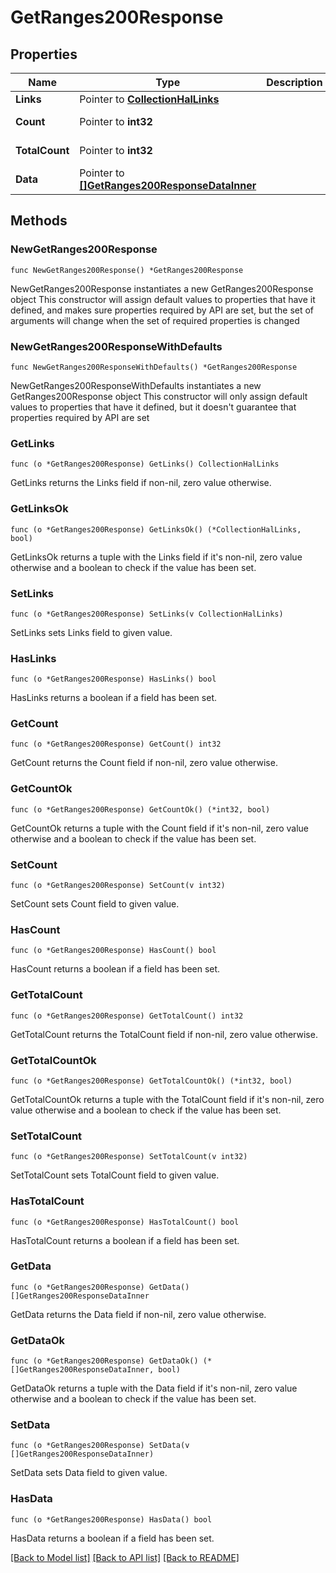 # GetRanges200Response

## Properties

Name | Type | Description | Notes
------------ | ------------- | ------------- | -------------
**Links** | Pointer to [**CollectionHalLinks**](CollectionHalLinks.md) |  | [optional] 
**Count** | Pointer to **int32** |  | [optional] [readonly] 
**TotalCount** | Pointer to **int32** |  | [optional] [readonly] 
**Data** | Pointer to [**[]GetRanges200ResponseDataInner**](GetRanges200ResponseDataInner.md) |  | [optional] [readonly] 

## Methods

### NewGetRanges200Response

`func NewGetRanges200Response() *GetRanges200Response`

NewGetRanges200Response instantiates a new GetRanges200Response object
This constructor will assign default values to properties that have it defined,
and makes sure properties required by API are set, but the set of arguments
will change when the set of required properties is changed

### NewGetRanges200ResponseWithDefaults

`func NewGetRanges200ResponseWithDefaults() *GetRanges200Response`

NewGetRanges200ResponseWithDefaults instantiates a new GetRanges200Response object
This constructor will only assign default values to properties that have it defined,
but it doesn't guarantee that properties required by API are set

### GetLinks

`func (o *GetRanges200Response) GetLinks() CollectionHalLinks`

GetLinks returns the Links field if non-nil, zero value otherwise.

### GetLinksOk

`func (o *GetRanges200Response) GetLinksOk() (*CollectionHalLinks, bool)`

GetLinksOk returns a tuple with the Links field if it's non-nil, zero value otherwise
and a boolean to check if the value has been set.

### SetLinks

`func (o *GetRanges200Response) SetLinks(v CollectionHalLinks)`

SetLinks sets Links field to given value.

### HasLinks

`func (o *GetRanges200Response) HasLinks() bool`

HasLinks returns a boolean if a field has been set.

### GetCount

`func (o *GetRanges200Response) GetCount() int32`

GetCount returns the Count field if non-nil, zero value otherwise.

### GetCountOk

`func (o *GetRanges200Response) GetCountOk() (*int32, bool)`

GetCountOk returns a tuple with the Count field if it's non-nil, zero value otherwise
and a boolean to check if the value has been set.

### SetCount

`func (o *GetRanges200Response) SetCount(v int32)`

SetCount sets Count field to given value.

### HasCount

`func (o *GetRanges200Response) HasCount() bool`

HasCount returns a boolean if a field has been set.

### GetTotalCount

`func (o *GetRanges200Response) GetTotalCount() int32`

GetTotalCount returns the TotalCount field if non-nil, zero value otherwise.

### GetTotalCountOk

`func (o *GetRanges200Response) GetTotalCountOk() (*int32, bool)`

GetTotalCountOk returns a tuple with the TotalCount field if it's non-nil, zero value otherwise
and a boolean to check if the value has been set.

### SetTotalCount

`func (o *GetRanges200Response) SetTotalCount(v int32)`

SetTotalCount sets TotalCount field to given value.

### HasTotalCount

`func (o *GetRanges200Response) HasTotalCount() bool`

HasTotalCount returns a boolean if a field has been set.

### GetData

`func (o *GetRanges200Response) GetData() []GetRanges200ResponseDataInner`

GetData returns the Data field if non-nil, zero value otherwise.

### GetDataOk

`func (o *GetRanges200Response) GetDataOk() (*[]GetRanges200ResponseDataInner, bool)`

GetDataOk returns a tuple with the Data field if it's non-nil, zero value otherwise
and a boolean to check if the value has been set.

### SetData

`func (o *GetRanges200Response) SetData(v []GetRanges200ResponseDataInner)`

SetData sets Data field to given value.

### HasData

`func (o *GetRanges200Response) HasData() bool`

HasData returns a boolean if a field has been set.


[[Back to Model list]](../README.md#documentation-for-models) [[Back to API list]](../README.md#documentation-for-api-endpoints) [[Back to README]](../README.md)


